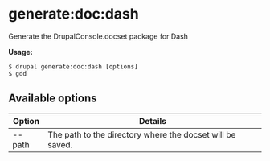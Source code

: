 # generate:doc:dash
Generate the DrupalConsole.docset package for Dash

**Usage:**
```
$ drupal generate:doc:dash [options]
$ gdd  
```

## Available options
Option | Details
-------|-------------
--path | The path to the directory where the docset will be saved.
